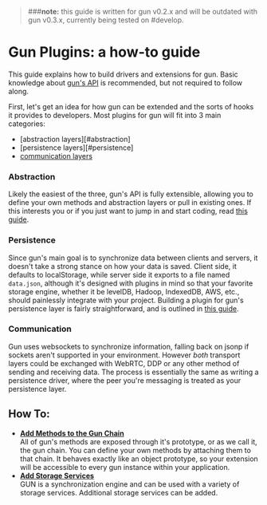 > ###**note:** this guide is written for gun v0.2.x and will be outdated with gun v0.3.x, currently being tested on #develop.

[abstraction]: Adding-methods-to-the-gun-chain-(v0.2.x)
[persistence]: Adding-persistence-layers-(v0.2.x)
[communication]: Adding-communication-layers-(v0.2.x)

# Gun Plugins: a how-to guide

This guide explains how to build drivers and extensions for gun. Basic knowledge about [gun's API](API-(v0.3.x)) is recommended, but not required to follow along.

First, let's get an idea for how gun can be extended and the sorts of hooks it provides to developers. Most plugins for gun will fit into 3 main categories:

- [abstraction layers][#abstraction]
- [persistence layers][#persistence]
- [communication layers](#communication)

### Abstraction

Likely the easiest of the three, gun's API is fully extensible, allowing you to define your own methods and abstraction layers or pull in existing ones. If this interests you or if you just want to jump in and start coding, read [this guide][abstraction].

### Persistence

Since gun's main goal is to synchronize data between clients and servers, it doesn't take a strong stance on how your data is saved. Client side, it defaults to localStorage, while server side it exports to a file named `data.json`, although it's designed with plugins in mind so that your favorite storage engine, whether it be levelDB, Hadoop, IndexedDB, AWS, etc., should painlessly integrate with your project. Building a plugin for gun's persistence layer is fairly straightforward, and is outlined in [this guide][persistence].

### Communication

Gun uses websockets to synchronize information, falling back on jsonp if sockets aren't supported in your environment. However *both* transport layers could be exchanged with WebRTC, DDP or any other method of sending and receiving data. The process is essentially the same as writing a persistence driver, where the peer you're messaging is treated as your persistence layer.


## How To:
 - **[Add Methods to the Gun Chain](Adding-Methods-to-the-Gun-Chain)**  
   All of gun's methods are exposed through it's prototype, or as we call it, the gun chain. You can define your own methods by attaching them to that chain. It behaves exactly like an object prototype, so your extension will be accessible to every gun instance within your application.
 - **[Add Storage Services](Adding-Storage-Services)**  
   GUN is a synchronization engine and can be used with a variety of storage services.  Additional storage services can be  added.
